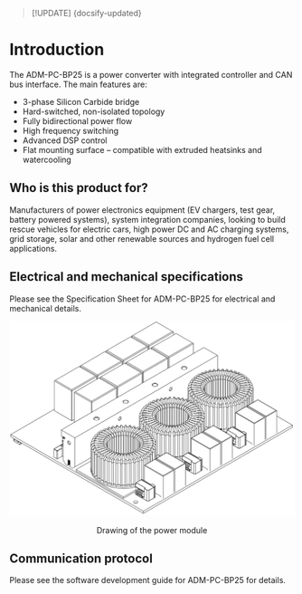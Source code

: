 > [!UPDATE] {docsify-updated}
# Introduction

The ADM-PC-BP25 is a power converter with integrated controller and CAN bus interface. The main features are:

- 3-phase Silicon Carbide bridge
- Hard-switched, non-isolated topology
- Fully bidirectional power flow
- High frequency switching
- Advanced DSP control
- Flat mounting surface – compatible with extruded heatsinks and watercooling

## Who is this product for?

Manufacturers of power electronics equipment (EV chargers, test gear, battery powered systems), system integration companies, looking to build rescue vehicles for electric cars, high power DC and AC charging systems, grid storage, solar and other renewable sources and hydrogen fuel cell applications.

## Electrical and mechanical specifications

Please see the Specification Sheet for ADM-PC-BP25 for electrical and mechanical details.

<div class="bigger-300">

![afe drwaing](images/drawing.png "afe drawing")
</div>
<figcaption style="text-align: center">Drawing of the power module</figcaption>

## Communication protocol

Please see the software development guide for ADM-PC-BP25 for details.

